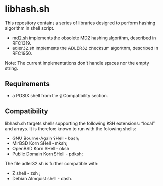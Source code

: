 libhash.sh
==========

This repository contains a series of libraries designed to perform
hashing algorithm in shell script.

* md2.sh implements the obsolete MD2 hashing algorithm, described in RFC1319.
* adler32.sh implements the ADLER32 checksum algorithm, described in RFC1950.

Note: The current implementations don't handle spaces nor the empty string.

Requirements
------------

* a POSIX shell from the § Compatibility section.

Compatibility
-------------

libhash.sh targets shells supporting the following KSH extensions:
“local” and arrays. It is therefore known to run with the following
shells:

- GNU Bourne-Again SHell - bash;
- MirBSD Korn SHell - mksh;
- OpenBSD Korn SHell - oksh
- Public Domain Korn SHell - pdksh;

The file adler32.sh is further compatible with:

- Z shell - zsh ;
- Debian Almquist shell - dash.
